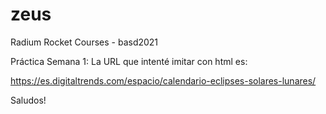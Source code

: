 # zeus
Radium Rocket Courses - basd2021

Práctica Semana 1: La URL que intenté imitar con html es:

https://es.digitaltrends.com/espacio/calendario-eclipses-solares-lunares/

Saludos!
